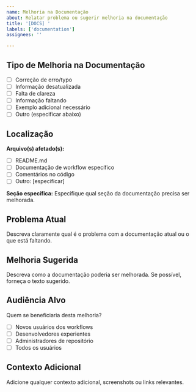 ```yaml
---
name: Melhoria na Documentação
about: Relatar problema ou sugerir melhoria na documentação
title: '[DOCS] '
labels: ['documentation']
assignees: ''

---
```


## Tipo de Melhoria na Documentação
- [ ] Correção de erro/typo
- [ ] Informação desatualizada
- [ ] Falta de clareza
- [ ] Informação faltando
- [ ] Exemplo adicional necessário
- [ ] Outro (especificar abaixo)

## Localização
**Arquivo(s) afetado(s):**
- [ ] README.md
- [ ] Documentação de workflow específico
- [ ] Comentários no código
- [ ] Outro: [especificar]

**Seção específica:**
Especifique qual seção da documentação precisa ser melhorada.

## Problema Atual
Descreva claramente qual é o problema com a documentação atual ou o que está faltando.

## Melhoria Sugerida
Descreva como a documentação poderia ser melhorada. Se possível, forneça o texto sugerido.

## Audiência Alvo
Quem se beneficiaria desta melhoria?
- [ ] Novos usuários dos workflows
- [ ] Desenvolvedores experientes
- [ ] Administradores de repositório
- [ ] Todos os usuários

## Contexto Adicional
Adicione qualquer contexto adicional, screenshots ou links relevantes.